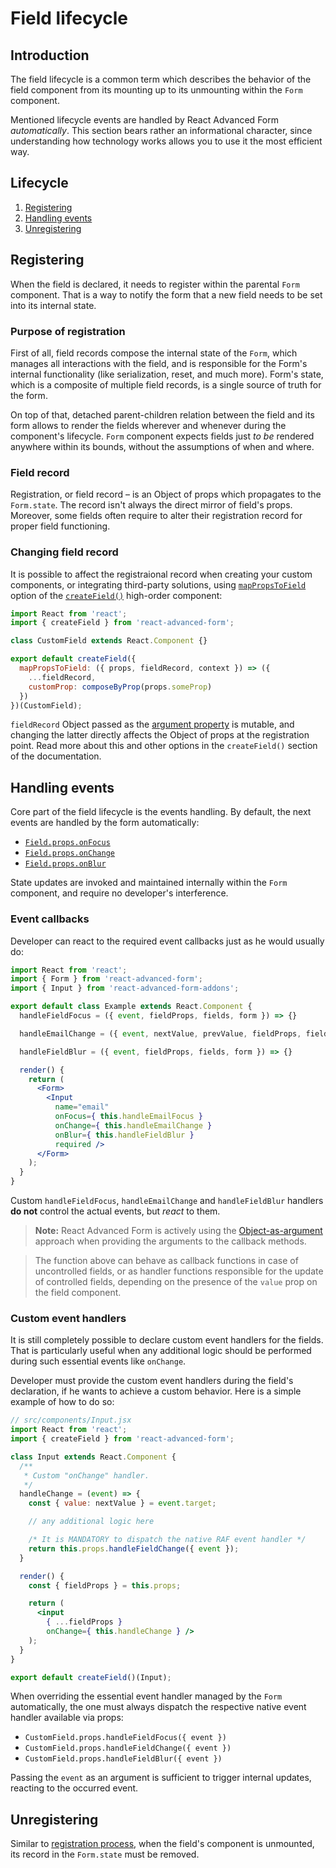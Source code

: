 # Field lifecycle

## Introduction
The field lifecycle is a common term which describes the behavior of the field component from its mounting up to its unmounting within the `Form` component.

Mentioned lifecycle events are handled by React Advanced Form *automatically*. This section bears rather an informational character, since understanding how technology works allows you to use it the most efficient way.

## Lifecycle
1. [Registering](#registering)
1. [Handling events](#handling-events)
1. [Unregistering](#unregistering)

## Registering
When the field is declared, it needs to register within the parental `Form` component. That is a way to notify the form that a new field needs to be set into its internal state.

### Purpose of registration
First of all, field records compose the internal state of the `Form`, which manages all interactions with the field, and is responsible for the Form's internal functionality (like serialization, reset, and much more). Form's state, which is a composite of multiple field records, is a single source of truth for the form.

On top of that, detached parent-children relation between the field and its form allows to render the fields wherever and whenever during the component's lifecycle. `Form` component expects fields just *to be* rendered anywhere within its bounds, without the assumptions of when and where.

### Field record
Registration, or field record – is an Object of props which propagates to the `Form.state`. The record isn't always the direct mirror of field's props. Moreover, some fields often require to alter their registration record for proper field functioning.

### Changing field record
It is possible to affect the registraional record when creating your custom components, or integrating third-party solutions, using [`mapPropsToField`](../hoc/createField.md#mapPropsToField) option of the [`createField()`](../hoc/createField.md) high-order component:

```jsx
import React from 'react';
import { createField } from 'react-advanced-form';

class CustomField extends React.Component {}

export default createField({
  mapPropsToField: ({ props, fieldRecord, context }) => ({
    ...fieldRecord,
    customProp: composeByProp(props.someProp)
  })
})(CustomField);
```

`fieldRecord` Object passed as the [argument property](./argument-properties.md) is mutable, and changing the latter directly affects the Object of props at the registration point. Read more about this and other options in the `createField()` section of the documentation.

## Handling events
Core part of the field lifecycle is the events handling. By default, the next events are handled by the form automatically:

* [`Field.props.onFocus`](../components/Field/callbacks/onFocus.md)
* [`Field.props.onChange`](../components/Field/callbacks/onChange.md)
* [`Field.props.onBlur`](../components/Field/callbacks/onBlur.md)

State updates are invoked and maintained internally within the `Form` component, and require no developer's interference.

### Event callbacks
Developer can react to the required event callbacks just as he would usually do:

```jsx
import React from 'react';
import { Form } from 'react-advanced-form';
import { Input } from 'react-advanced-form-addons';

export default class Example extends React.Component {
  handleFieldFocus = ({ event, fieldProps, fields, form }) => {}

  handleEmailChange = ({ event, nextValue, prevValue, fieldProps, fields, form }) => {}

  handleFieldBlur = ({ event, fieldProps, fields, form }) => {}

  render() {
    return (
      <Form>
        <Input
          name="email"
          onFocus={ this.handleEmailFocus }
          onChange={ this.handleEmailChange }
          onBlur={ this.handleFieldBlur }
          required />
      </Form>
    );
  }
}
```

Custom `handleFieldFocus`, `handleEmailChange` and `handleFieldBlur` handlers **do not** control the actual events, but *react* to them.

> **Note:** React Advanced Form is actively using the [Object-as-argument](./argument-properties.md) approach when providing the arguments to the callback methods.

> The function above can behave as callback functions in case of uncontrolled fields, or as handler functions responsible for the update of controlled fields, depending on the presence of the `value` prop on the field component.

### Custom event handlers
It is still completely possible to declare custom event handlers for the fields. That is particularly useful when any additional logic should be performed during such essential events like `onChange`.

Developer must provide the custom event handlers during the field's declaration, if he wants to achieve a custom behavior. Here is a simple example of how to do so:

```jsx
// src/components/Input.jsx
import React from 'react';
import { createField } from 'react-advanced-form';

class Input extends React.Component {
  /**
   * Custom "onChange" handler.
   */
  handleChange = (event) => {
    const { value: nextValue } = event.target;

    // any additional logic here

    /* It is MANDATORY to dispatch the native RAF event handler */
    return this.props.handleFieldChange({ event });
  }

  render() {
    const { fieldProps } = this.props;

    return (
      <input
        { ...fieldProps }
        onChange={ this.handleChange } />
    );
  }
}

export default createField()(Input);
```

When overriding the essential event handler managed by the `Form` automatically, the one must always dispatch the respective native event handler available via props:

* `CustomField.props.handleFieldFocus({ event })`
* `CustomField.props.handleFieldChange({ event })`
* `CustomField.props.handleFieldBlur({ event })`

Passing the `event` as an argument is sufficient to trigger internal updates, reacting to the occurred event.

## Unregistering
Similar to [registration process](#registering), when the field's component is unmounted, its record in the `Form.state` must be removed.
